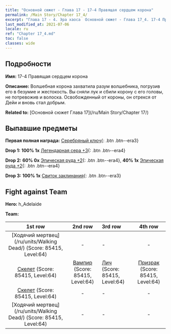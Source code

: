 ```yaml
---
title: "Основной сюжет - Глава 17 - 17-4 Правящая сердцем корона"
permalink: /Main Story/Chapter 17_4/
excerpt: "Глава 17 - 4. Эра хаоса  Основной сюжет - Глава 17_4. 17-4 Правящая сердцем корона"
last_modified_at: 2021-07-06
locale: ru
ref: "Chapter 17_4.md"
toc: false
classes: wide
---
```


## Подробности

 **Имя:** 17-4 Правящая сердцем корона

 **Описание:** Волшебная корона захватила разум волшебника, погрузив его в безумие и жестокость. Вы сняли лук и сбили корону с его головы, не потревожив и волоска. Освобожденный от короны, он отрекся от Дейи и вновь стал добрым.

 **Related to:** [Основной сюжет Глава 17](/ru/Main Story/Chapter 17/)

## Выпавшие предметы

 **Первая полная награда:** [Серебряный ключ](/ItemsRU/con_693/){: .btn .btn--era3}

 **Drop 1:** **100% 1x** [Легендарная сера +3](/ItemsRU/mat_57/){: .btn .btn--era4}

 **Drop 2:** **60% 0x** [Эпическая руда +2](/ItemsRU/mat_47/){: .btn .btn--era4}, **40% 1x** [Эпическая руда +2](/ItemsRU/mat_47/){: .btn .btn--era4}

 **Drop 3:** **100% 1x** [Свиток заклинания](/ItemsRU/con_694/){: .btn .btn--era3}


## Fight against Team
 **Hero:** h_Adelaide

 **Team:**


  | 1st row | 2nd row | 3rd row | 4th row |
  |:----:|:----:|:----|:----:|
  | [Ходячий мертвец](/ru/units/Walking Dead/) (Score: 85415, Level:64)  | - | - | - |
  | [Скелет](/ru/units/Skeleton/) (Score: 85415, Level:64)  | [Вампир](/ru/units/Vampire/) (Score: 85415, Level:64)  | [Лич](/ru/units/Lich/) (Score: 85415, Level:64)  | [Призрак](/ru/units/Wight/) (Score: 85415, Level:64)  |
  | [Скелет](/ru/units/Skeleton/) (Score: 85415, Level:64)  | - | - | - |
  | [Ходячий мертвец](/ru/units/Walking Dead/) (Score: 85415, Level:64)  | - | - | - |


